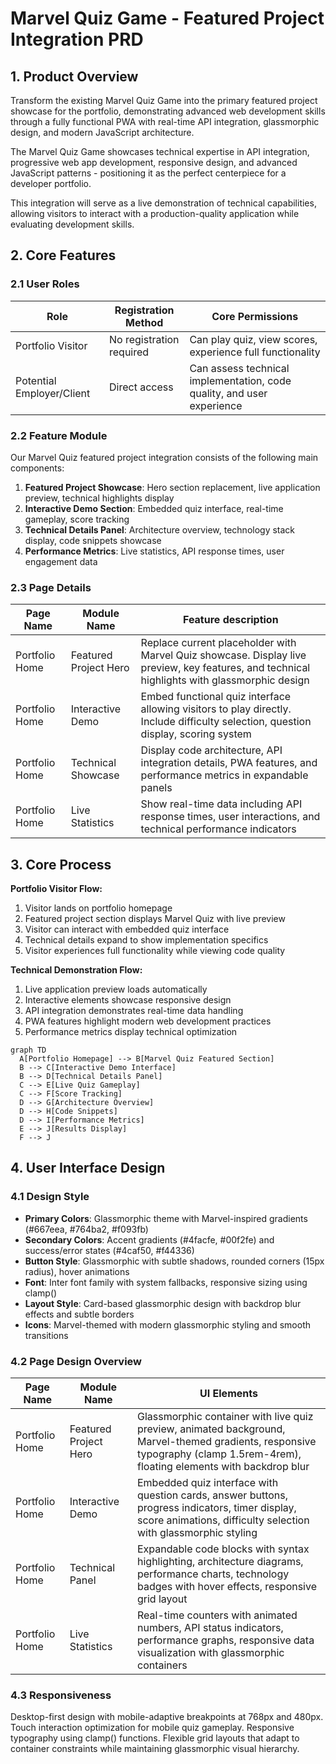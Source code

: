 # Marvel Quiz Game - Featured Project Integration PRD

## 1. Product Overview

Transform the existing Marvel Quiz Game into the primary featured project showcase for the portfolio, demonstrating advanced web development skills through a fully functional PWA with real-time API integration, glassmorphic design, and modern JavaScript architecture.

The Marvel Quiz Game showcases technical expertise in API integration, progressive web app development, responsive design, and advanced JavaScript patterns - positioning it as the perfect centerpiece for a developer portfolio.

This integration will serve as a live demonstration of technical capabilities, allowing visitors to interact with a production-quality application while evaluating development skills.

## 2. Core Features

### 2.1 User Roles

| Role | Registration Method | Core Permissions |
|------|---------------------|------------------|
| Portfolio Visitor | No registration required | Can play quiz, view scores, experience full functionality |
| Potential Employer/Client | Direct access | Can assess technical implementation, code quality, and user experience |

### 2.2 Feature Module

Our Marvel Quiz featured project integration consists of the following main components:

1. **Featured Project Showcase**: Hero section replacement, live application preview, technical highlights display
2. **Interactive Demo Section**: Embedded quiz interface, real-time gameplay, score tracking
3. **Technical Details Panel**: Architecture overview, technology stack display, code snippets showcase
4. **Performance Metrics**: Live statistics, API response times, user engagement data

### 2.3 Page Details

| Page Name | Module Name | Feature description |
|-----------|-------------|---------------------|
| Portfolio Home | Featured Project Hero | Replace current placeholder with Marvel Quiz showcase. Display live preview, key features, and technical highlights with glassmorphic design |
| Portfolio Home | Interactive Demo | Embed functional quiz interface allowing visitors to play directly. Include difficulty selection, question display, scoring system |
| Portfolio Home | Technical Showcase | Display code architecture, API integration details, PWA features, and performance metrics in expandable panels |
| Portfolio Home | Live Statistics | Show real-time data including API response times, user interactions, and technical performance indicators |

## 3. Core Process

**Portfolio Visitor Flow:**
1. Visitor lands on portfolio homepage
2. Featured project section displays Marvel Quiz with live preview
3. Visitor can interact with embedded quiz interface
4. Technical details expand to show implementation specifics
5. Visitor experiences full functionality while viewing code quality

**Technical Demonstration Flow:**
1. Live application preview loads automatically
2. Interactive elements showcase responsive design
3. API integration demonstrates real-time data handling
4. PWA features highlight modern web development practices
5. Performance metrics display technical optimization

```mermaid
graph TD
  A[Portfolio Homepage] --> B[Marvel Quiz Featured Section]
  B --> C[Interactive Demo Interface]
  B --> D[Technical Details Panel]
  C --> E[Live Quiz Gameplay]
  C --> F[Score Tracking]
  D --> G[Architecture Overview]
  D --> H[Code Snippets]
  D --> I[Performance Metrics]
  E --> J[Results Display]
  F --> J
```

## 4. User Interface Design

### 4.1 Design Style

- **Primary Colors**: Glassmorphic theme with Marvel-inspired gradients (#667eea, #764ba2, #f093fb)
- **Secondary Colors**: Accent gradients (#4facfe, #00f2fe) and success/error states (#4caf50, #f44336)
- **Button Style**: Glassmorphic with subtle shadows, rounded corners (15px radius), hover animations
- **Font**: Inter font family with system fallbacks, responsive sizing using clamp()
- **Layout Style**: Card-based glassmorphic design with backdrop blur effects and subtle borders
- **Icons**: Marvel-themed with modern glassmorphic styling and smooth transitions

### 4.2 Page Design Overview

| Page Name | Module Name | UI Elements |
|-----------|-------------|-------------|
| Portfolio Home | Featured Project Hero | Glassmorphic container with live quiz preview, animated background, Marvel-themed gradients, responsive typography (clamp 1.5rem-4rem), floating elements with backdrop blur |
| Portfolio Home | Interactive Demo | Embedded quiz interface with question cards, answer buttons, progress indicators, timer display, score animations, difficulty selection with glassmorphic styling |
| Portfolio Home | Technical Panel | Expandable code blocks with syntax highlighting, architecture diagrams, performance charts, technology badges with hover effects, responsive grid layout |
| Portfolio Home | Live Statistics | Real-time counters with animated numbers, API status indicators, performance graphs, responsive data visualization with glassmorphic containers |

### 4.3 Responsiveness

Desktop-first design with mobile-adaptive breakpoints at 768px and 480px. Touch interaction optimization for mobile quiz gameplay. Responsive typography using clamp() functions. Flexible grid layouts that adapt to container constraints while maintaining glassmorphic visual hierarchy.